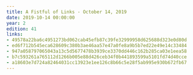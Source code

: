 ```yaml
---
title: A Fistful of Links - October 14, 2019
date: 2019-10-14 00:00:00
year: 2
edition: 41
links:
- 49578a22ba6c4951273bd062cab45efb87c39fe32999958d625688d323e0d80d
- ed6f712b545eca628609c380b3ae46aa57e47a0fe8a9b5b7ed22e49e14c33484
- 947a058797065043a13c5d5677478b3939ce3370dd446c162b285ca03e1eea58
- b7c593261a765112d1266b005e88d426ceb34f0b441893599a5101fd74d40cce
- a18603e7d724a82464031cc13923e1ee126c8b66c5e28f5ab995e930b672fb67
---
```

